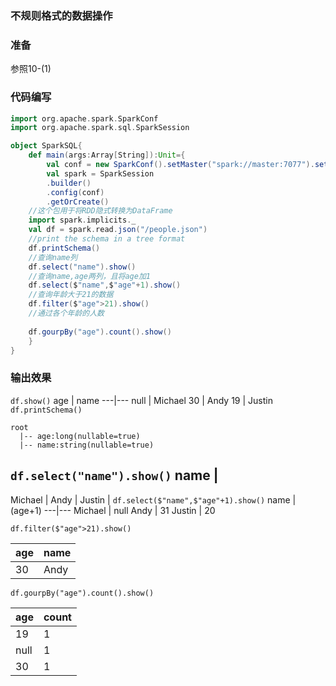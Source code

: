 ### 不规则格式的数据操作
### 准备
参照10-(1)
### 代码编写
```scala
import org.apache.spark.SparkConf
import org.apache.spark.sql.SparkSession

object SparkSQL{
    def main(args:Array[String]):Unit={
        val conf = new SparkConf().setMaster("spark://master:7077").setAppName("SparkSQLDemo")
        val spark = SparkSession
        .builder()
        .config(conf)
        .getOrCreate()
    //这个包用于将RDD隐式转换为DataFrame
    import spark.implicits._
    val df = spark.read.json("/people.json")
    //print the schema in a tree format
    df.printSchema()
    //查询name列    
    df.select("name").show()
    //查询name,age两列，且将age加1
    df.select($"name",$"age"+1).show()
    //查询年龄大于21的数据
    df.filter($"age">21).show()
    //通过各个年龄的人数
    
    df.gourpBy("age").count().show()
    }
}
```
    




### 输出效果
`df.show()`
age | name
---|---
null | Michael
30 | Andy
19 | Justin
 `df.printSchema()`
```
root
  |-- age:long(nullable=true)
  |-- name:string(nullable=true)
```
`df.select("name").show()`
name |
---
Michael | 
Andy    |
Justin  |
`df.select($"name",$"age"+1).show()`
name | (age+1)
---|---
Michael | null 
Andy |  31
Justin | 20

`df.filter($"age">21).show()`


age | name
---|---
30 | Andy

`df.gourpBy("age").count().show()`

age | count
---|---
19 | 1
null | 1
30 | 1











